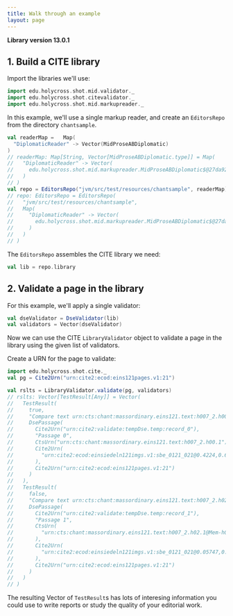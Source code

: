 ```yaml
---
title: Walk through an example
layout: page
---
```


**Library version 13.0.1**


## 1. Build a CITE library

Import the libraries we'll use:


```scala
import edu.holycross.shot.mid.validator._
import edu.holycross.shot.citevalidator._
import edu.holycross.shot.mid.markupreader._
```

In this example, we'll use a single markup reader, and create an `EditorsRepo`
from the directory `chantsample`.




```scala
val readerMap =   Map(
  "DiplomaticReader" -> Vector(MidProseABDiplomatic)
)
// readerMap: Map[String, Vector[MidProseABDiplomatic.type]] = Map(
//   "DiplomaticReader" -> Vector(
//     edu.holycross.shot.mid.markupreader.MidProseABDiplomatic$@27da929d
//   )
// )
val repo = EditorsRepo("jvm/src/test/resources/chantsample", readerMap)
// repo: EditorsRepo = EditorsRepo(
//   "jvm/src/test/resources/chantsample",
//   Map(
//     "DiplomaticReader" -> Vector(
//       edu.holycross.shot.mid.markupreader.MidProseABDiplomatic$@27da929d
//     )
//   )
// )
```

The `EditorsRepo` assembles the CITE library we need:


```scala
val lib = repo.library
```


## 2. Validate a page in the library

For this example, we'll apply a single validator:


```scala
val dseValidator = DseValidator(lib)
val validators = Vector(dseValidator)
```

Now we can use the CITE `LibraryValidator` object to validate a page in the library using the given list of validators.

Create a URN for the page to validate:

```scala
import edu.holycross.shot.cite._
val pg = Cite2Urn("urn:cite2:ecod:eins121pages.v1:21")
```

```scala
val rslts = LibraryValidator.validate(pg, validators)
// rslts: Vector[TestResult[Any]] = Vector(
//   TestResult(
//     true,
//     "Compare text urn:cts:chant:massordinary.eins121.text:h007_2.h00.1 to image [![Linked to zoomble image](http://www.homermultitext.org/iipsrv?IIIF=/project/homer/pyramidal/deepzoom/ecod/einsiedeln121imgs/v1/sbe_0121_021.tif/pct:42.24,67.53,29.02,6.05/2000,/0/default.jpg)](http://www.homermultitext.org/ict2/?urn=urn:cite2:ecod:einsiedeln121imgs.v1:sbe_0121_021@0.4224,0.6753,0.2902,0.06050)Text passage urn:cts:chant:massordinary.eins121.text:h007_2.h00.1 found in corpus. ",
//     DsePassage(
//       Cite2Urn("urn:cite2:validate:tempDse.temp:record_0"),
//       "Passage 0",
//       CtsUrn("urn:cts:chant:massordinary.eins121.text:h007_2.h00.1"),
//       Cite2Urn(
//         "urn:cite2:ecod:einsiedeln121imgs.v1:sbe_0121_021@0.4224,0.6753,0.2902,0.06050"
//       ),
//       Cite2Urn("urn:cite2:ecod:eins121pages.v1:21")
//     )
//   ),
//   TestResult(
//     false,
//     "Compare text urn:cts:chant:massordinary.eins121.text:h007_2.h02.1@Mem-h02.1@in to image [![Linked to zoomble image](http://www.homermultitext.org/iipsrv?IIIF=/project/homer/pyramidal/deepzoom/ecod/einsiedeln121imgs/v1/sbe_0121_021.tif/pct:5.747,65.69,67.69,20.52/2000,/0/default.jpg)](http://www.homermultitext.org/ict2/?urn=urn:cite2:ecod:einsiedeln121imgs.v1:sbe_0121_021@0.05747,0.6569,0.6769,0.2052)Indexed passage urn:cts:chant:massordinary.eins121.text:h007_2.h02.1@Mem-h02.1@in **NOT FOUND** in text corpus.",
//     DsePassage(
//       Cite2Urn("urn:cite2:validate:tempDse.temp:record_1"),
//       "Passage 1",
//       CtsUrn(
//         "urn:cts:chant:massordinary.eins121.text:h007_2.h02.1@Mem-h02.1@in"
//       ),
//       Cite2Urn(
//         "urn:cite2:ecod:einsiedeln121imgs.v1:sbe_0121_021@0.05747,0.6569,0.6769,0.2052"
//       ),
//       Cite2Urn("urn:cite2:ecod:eins121pages.v1:21")
//     )
//   )
// )
```

The resulting Vector of `TestResult`s has lots of interesing information you could use to write reports or study the quality of your editorial work.
